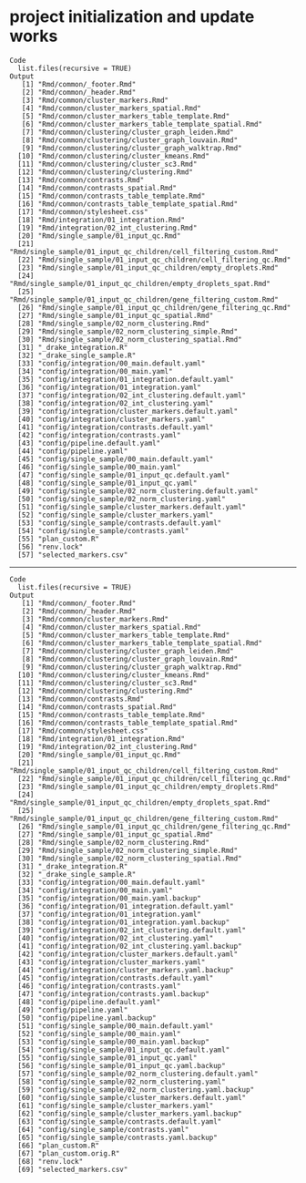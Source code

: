 # project initialization and update works

    Code
      list.files(recursive = TRUE)
    Output
       [1] "Rmd/common/_footer.Rmd"                                          
       [2] "Rmd/common/_header.Rmd"                                          
       [3] "Rmd/common/cluster_markers.Rmd"                                  
       [4] "Rmd/common/cluster_markers_spatial.Rmd"                          
       [5] "Rmd/common/cluster_markers_table_template.Rmd"                   
       [6] "Rmd/common/cluster_markers_table_template_spatial.Rmd"           
       [7] "Rmd/common/clustering/cluster_graph_leiden.Rmd"                  
       [8] "Rmd/common/clustering/cluster_graph_louvain.Rmd"                 
       [9] "Rmd/common/clustering/cluster_graph_walktrap.Rmd"                
      [10] "Rmd/common/clustering/cluster_kmeans.Rmd"                        
      [11] "Rmd/common/clustering/cluster_sc3.Rmd"                           
      [12] "Rmd/common/clustering/clustering.Rmd"                            
      [13] "Rmd/common/contrasts.Rmd"                                        
      [14] "Rmd/common/contrasts_spatial.Rmd"                                
      [15] "Rmd/common/contrasts_table_template.Rmd"                         
      [16] "Rmd/common/contrasts_table_template_spatial.Rmd"                 
      [17] "Rmd/common/stylesheet.css"                                       
      [18] "Rmd/integration/01_integration.Rmd"                              
      [19] "Rmd/integration/02_int_clustering.Rmd"                           
      [20] "Rmd/single_sample/01_input_qc.Rmd"                               
      [21] "Rmd/single_sample/01_input_qc_children/cell_filtering_custom.Rmd"
      [22] "Rmd/single_sample/01_input_qc_children/cell_filtering_qc.Rmd"    
      [23] "Rmd/single_sample/01_input_qc_children/empty_droplets.Rmd"       
      [24] "Rmd/single_sample/01_input_qc_children/empty_droplets_spat.Rmd"  
      [25] "Rmd/single_sample/01_input_qc_children/gene_filtering_custom.Rmd"
      [26] "Rmd/single_sample/01_input_qc_children/gene_filtering_qc.Rmd"    
      [27] "Rmd/single_sample/01_input_qc_spatial.Rmd"                       
      [28] "Rmd/single_sample/02_norm_clustering.Rmd"                        
      [29] "Rmd/single_sample/02_norm_clustering_simple.Rmd"                 
      [30] "Rmd/single_sample/02_norm_clustering_spatial.Rmd"                
      [31] "_drake_integration.R"                                            
      [32] "_drake_single_sample.R"                                          
      [33] "config/integration/00_main.default.yaml"                         
      [34] "config/integration/00_main.yaml"                                 
      [35] "config/integration/01_integration.default.yaml"                  
      [36] "config/integration/01_integration.yaml"                          
      [37] "config/integration/02_int_clustering.default.yaml"               
      [38] "config/integration/02_int_clustering.yaml"                       
      [39] "config/integration/cluster_markers.default.yaml"                 
      [40] "config/integration/cluster_markers.yaml"                         
      [41] "config/integration/contrasts.default.yaml"                       
      [42] "config/integration/contrasts.yaml"                               
      [43] "config/pipeline.default.yaml"                                    
      [44] "config/pipeline.yaml"                                            
      [45] "config/single_sample/00_main.default.yaml"                       
      [46] "config/single_sample/00_main.yaml"                               
      [47] "config/single_sample/01_input_qc.default.yaml"                   
      [48] "config/single_sample/01_input_qc.yaml"                           
      [49] "config/single_sample/02_norm_clustering.default.yaml"            
      [50] "config/single_sample/02_norm_clustering.yaml"                    
      [51] "config/single_sample/cluster_markers.default.yaml"               
      [52] "config/single_sample/cluster_markers.yaml"                       
      [53] "config/single_sample/contrasts.default.yaml"                     
      [54] "config/single_sample/contrasts.yaml"                             
      [55] "plan_custom.R"                                                   
      [56] "renv.lock"                                                       
      [57] "selected_markers.csv"                                            

---

    Code
      list.files(recursive = TRUE)
    Output
       [1] "Rmd/common/_footer.Rmd"                                          
       [2] "Rmd/common/_header.Rmd"                                          
       [3] "Rmd/common/cluster_markers.Rmd"                                  
       [4] "Rmd/common/cluster_markers_spatial.Rmd"                          
       [5] "Rmd/common/cluster_markers_table_template.Rmd"                   
       [6] "Rmd/common/cluster_markers_table_template_spatial.Rmd"           
       [7] "Rmd/common/clustering/cluster_graph_leiden.Rmd"                  
       [8] "Rmd/common/clustering/cluster_graph_louvain.Rmd"                 
       [9] "Rmd/common/clustering/cluster_graph_walktrap.Rmd"                
      [10] "Rmd/common/clustering/cluster_kmeans.Rmd"                        
      [11] "Rmd/common/clustering/cluster_sc3.Rmd"                           
      [12] "Rmd/common/clustering/clustering.Rmd"                            
      [13] "Rmd/common/contrasts.Rmd"                                        
      [14] "Rmd/common/contrasts_spatial.Rmd"                                
      [15] "Rmd/common/contrasts_table_template.Rmd"                         
      [16] "Rmd/common/contrasts_table_template_spatial.Rmd"                 
      [17] "Rmd/common/stylesheet.css"                                       
      [18] "Rmd/integration/01_integration.Rmd"                              
      [19] "Rmd/integration/02_int_clustering.Rmd"                           
      [20] "Rmd/single_sample/01_input_qc.Rmd"                               
      [21] "Rmd/single_sample/01_input_qc_children/cell_filtering_custom.Rmd"
      [22] "Rmd/single_sample/01_input_qc_children/cell_filtering_qc.Rmd"    
      [23] "Rmd/single_sample/01_input_qc_children/empty_droplets.Rmd"       
      [24] "Rmd/single_sample/01_input_qc_children/empty_droplets_spat.Rmd"  
      [25] "Rmd/single_sample/01_input_qc_children/gene_filtering_custom.Rmd"
      [26] "Rmd/single_sample/01_input_qc_children/gene_filtering_qc.Rmd"    
      [27] "Rmd/single_sample/01_input_qc_spatial.Rmd"                       
      [28] "Rmd/single_sample/02_norm_clustering.Rmd"                        
      [29] "Rmd/single_sample/02_norm_clustering_simple.Rmd"                 
      [30] "Rmd/single_sample/02_norm_clustering_spatial.Rmd"                
      [31] "_drake_integration.R"                                            
      [32] "_drake_single_sample.R"                                          
      [33] "config/integration/00_main.default.yaml"                         
      [34] "config/integration/00_main.yaml"                                 
      [35] "config/integration/00_main.yaml.backup"                          
      [36] "config/integration/01_integration.default.yaml"                  
      [37] "config/integration/01_integration.yaml"                          
      [38] "config/integration/01_integration.yaml.backup"                   
      [39] "config/integration/02_int_clustering.default.yaml"               
      [40] "config/integration/02_int_clustering.yaml"                       
      [41] "config/integration/02_int_clustering.yaml.backup"                
      [42] "config/integration/cluster_markers.default.yaml"                 
      [43] "config/integration/cluster_markers.yaml"                         
      [44] "config/integration/cluster_markers.yaml.backup"                  
      [45] "config/integration/contrasts.default.yaml"                       
      [46] "config/integration/contrasts.yaml"                               
      [47] "config/integration/contrasts.yaml.backup"                        
      [48] "config/pipeline.default.yaml"                                    
      [49] "config/pipeline.yaml"                                            
      [50] "config/pipeline.yaml.backup"                                     
      [51] "config/single_sample/00_main.default.yaml"                       
      [52] "config/single_sample/00_main.yaml"                               
      [53] "config/single_sample/00_main.yaml.backup"                        
      [54] "config/single_sample/01_input_qc.default.yaml"                   
      [55] "config/single_sample/01_input_qc.yaml"                           
      [56] "config/single_sample/01_input_qc.yaml.backup"                    
      [57] "config/single_sample/02_norm_clustering.default.yaml"            
      [58] "config/single_sample/02_norm_clustering.yaml"                    
      [59] "config/single_sample/02_norm_clustering.yaml.backup"             
      [60] "config/single_sample/cluster_markers.default.yaml"               
      [61] "config/single_sample/cluster_markers.yaml"                       
      [62] "config/single_sample/cluster_markers.yaml.backup"                
      [63] "config/single_sample/contrasts.default.yaml"                     
      [64] "config/single_sample/contrasts.yaml"                             
      [65] "config/single_sample/contrasts.yaml.backup"                      
      [66] "plan_custom.R"                                                   
      [67] "plan_custom.orig.R"                                              
      [68] "renv.lock"                                                       
      [69] "selected_markers.csv"                                            

